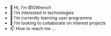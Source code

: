 - 👋 Hi, I’m @GWrench
- 👀 I’m interested in technologies
- 🌱 I’m currently learning user programms
- 💞️ I’m looking to collaborate on interest projects
- 📫 How to reach me ...

<!---
GWrench/GWrench is a ✨ special ✨ repository because its `README.md` (this file) appears on your GitHub profile.
You can click the Preview link to take a look at your changes.
--->
